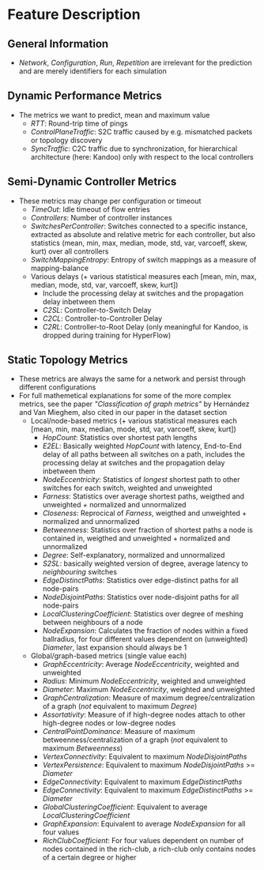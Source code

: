 # Feature Description

## General Information
- *Network*, *Configuration*, *Run*, *Repetition* are irrelevant for the prediction and are merely identifiers for each simulation

## Dynamic Performance Metrics
- The metrics we want to predict, mean and maximum value
	- *RTT*: Round-trip time of pings
	- *ControlPlaneTraffic*: S2C traffic caused by e.g. mismatched packets or topology discovery
	- *SyncTraffic*: C2C traffic due to synchronization, for hierarchical architecture (here: Kandoo) only with respect to the local controllers

## Semi-Dynamic Controller Metrics
- These metrics may change per configuration or timeout
	- *TimeOut*: Idle timeout of flow entries
	- *Controllers*: Number of controller instances
	- *SwitchesPerController*: Switches connected to a specific instance, extracted as absolute and relative metric for each controller, but also statistics (mean, min, max, median, mode, std, var, varcoeff, skew, kurt) over all controllers
	- *SwitchMappingEntropy*: Entropy of switch mappings as a measure of mapping-balance
	- Various delays (+ various statistical measures each [mean, min, max, median, mode, std, var, varcoeff, skew, kurt])
		- Include the processing delay at switches and the propagation delay inbetween them
		- *C2SL*: Controller-to-Switch Delay
		- *C2CL*: Controller-to-Controller Delay
		- *C2RL*: Controller-to-Root Delay (only meaningful for Kandoo, is dropped during training for HyperFlow)

## Static Topology Metrics
- These metrics are always the same for a network and persist through different configurations
- For full mathemetical explanations for some of the more complex metrics, see the paper *"Classification of graph metrics"* by Hernández and Van Mieghem, also cited in our paper in the dataset section
	- Local/node-based metrics (+ various statistical measures each [mean, min, max, median, mode, std, var, varcoeff, skew, kurt])
		- *HopCount*: Statistics over shortest path lengths
		- *E2EL*: Basically weighted *HopCount* with latency, End-to-End delay of all paths between all switches on a path, includes the processing delay at switches and the propagation delay inbetween them
		- *NodeEccentricity*: Statistics of *longest* shortest path to other switches for each switch, weighted and unweighted
		- *Farness*: Statistics over average shortest paths, weigthed and unweighted + normalized and unnormalized
		- *Closeness*: Reprocical of *Farness*, weigthed and unweighted + normalized and unnormalized
		- *Betweenness*: Statistics over fraction of shortest paths a node is contained in, weigthed and unweighted + normalized and unnormalized
		- *Degree*: Self-explanatory, normalized and unnormalized
		- *S2SL*: basically weighted version of degree, average latency to *neighbouring* switches
		- *EdgeDistinctPaths*: Statistics over edge-distinct paths for all node-pairs
		- *NodeDisjointPaths*: Statistics over node-disjoint paths for all node-pairs
		- *LocalClusteringCoefficient*: Statistics over degree of meshing between neighbours of a node
		- *NodeExpansion*: Calculates the fraction of nodes within a fixed ballradius, for four different values dependent on (unweighted) *Diameter*, last expansion should always be 1
	- Global/graph-based metrics (single value each)
		- *GraphEccentricity*: Average *NodeEccentricity*, weighted and unweighted
		- *Radius*: Minimum *NodeEccentricity*, weighted and unweighted
		- *Diameter*: Maximum *NodeEccentricity*, weighted and unweighted
		- *GraphCentralization*: Measure of maximum degree/centralization of a graph (_not_ equivalent to maximum *Degree*) 
		- *Assortativity*: Measure  of if high-degree nodes attach to other high-degree nodes or low-degree nodes
		- *CentralPointDominance*: Measure of maximum betweenness/centralization of a graph (_not_ equivalent to maximum *Betweenness*)
		- *VertexConnectivity*: Equivalent to maximum *NodeDisjointPaths*
		- *VertexPersistence*:  Equivalent to maximum *NodeDisjointPaths* >= *Diameter*
		- *EdgeConnectivity*: Equivalent to maximum *EdgeDistinctPaths* 
		- *EdgeConnectivity*: Equivalent to maximum *EdgeDistinctPaths*  >= *Diameter* 
		- *GlobalClusteringCoefficient*: Equivalent to average *LocalClusteringCoefficient*
		- *GraphExpansion*: Equivalent to average *NodeExpansion* for all four values
		- *RichClubCoefficient*: For four values dependent on number of nodes contained in the rich-club, a rich-club only contains nodes of a certain degree or higher

